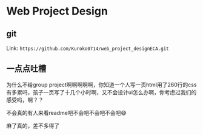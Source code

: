 # Web Project Design

## git

Link: ```https://github.com/Kuroko0714/web_project_designECA.git```

## 一点点吐槽

为什么不给group project啊啊啊啊啊，你知道一个人写一页html用了260行的css有多累吗，孩子一页写了十几个小时啊，又不会设计ui怎么办啊，你考虑过我们的感受吗，啊？？

不会真的有人来看readme吧不会吧不会吧不会吧:sweat_smile:

麻了真的，差不多得了

<!--我绝对绝对绝对不会把这个readme直接clone一份交上去-->
